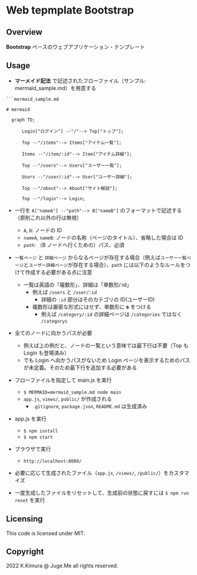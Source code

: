 # Web tepmplate Bootstrap


## Overview

**Bootstrap** ベースのウェブアプリケーション・テンプレート


## Usage

- **マーメイド記法** で記述されたフローファイル（サンプル: mermaid_sample.md）を用意する

```
```mermaid_sample.md

# mermaid

  graph TD;

      Login["ログイン"] --"/"--> Top["トップ"];
      
      Top --"/items"--> Items["アイテム一覧"];

      Items --"/item/:id"--> Item["アイテム詳細"];

      Top --"/users"--> Users["ユーザー一覧"];

      Users --"/user/:id"--> User["ユーザー詳細"];

      Top --"/about"--> About["サイト解説"];

      Top --"/login"--> Login;

```

  - 一行を `A["nameA"] --"path"--> B["nameB"]` のフォーマットで記述する（原則これ以外の行は無視）
    - `A`, `B`: ノードの ID
    - `nameA`, `nameB`: ノードの名称（ページのタイトル）、省略した場合は ID
    - `path`: （B ノードへ行くための）パス、必須
  - `一覧ページ` と `詳細ページ` からなるページが存在する場合（例えば`ユーザー一覧ページ`と`ユーザー詳細ページ`が存在する場合）、`path` には以下のようなルールをつけて作成する必要がある点に注意
    - 一覧は英語の「複数形」、詳細は「単数形/:id」
      - 例えば `/users` と `/user/:id`
        - 詳細の `:id` 部分はそのカテゴリの ID(ユーザーID)
      - 複数形は厳密な形式にはせず、単数形に **s** をつける
        - 例えば `/category/:id` の詳細ページは `/categories` ではなく `/categorys`
  - 全てのノードに向かうパスが必要
    - 例えば上の例だと、ノードの一覧という意味では最下行は不要（Top も Login も登場済み）
    - でも Login へ向かうパスがないため Login ページを表示するためのパスが未定義。そのため最下行を追加する必要がある

- フローファイルを指定して main.js を実行
  - `$ MERMAID=mermaid_sample.md node main`
  - `app.js`, `views/`, `public/` が作成される
    - `.gitignore`, `package.json`, `README.md` は生成済み

- app.js を実行
  - `$ npm install`
  - `$ npm start`

- ブラウザで実行
  - `http://localhost:8080/`

- 必要に応じて生成されたファイル（`app.js`, `/views/`, `/public/`）をカスタマイズ

- 一度生成したファイルをリセットして、生成前の状態に戻すには `$ npm run reset` を実行


## Licensing

This code is licensed under MIT.


## Copyright

2022 K.Kimura @ Juge.Me all rights reserved.

